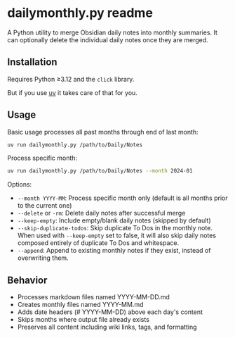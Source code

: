 # dailymonthly.py readme

A Python utility to merge Obsidian daily notes into monthly summaries. It can optionally delete the individual daily notes once they are merged.

## Installation

Requires Python ≥3.12 and the `click` library.

But if you use [uv](https://github.com/astral-sh/uv) it takes
care of that for you.

## Usage

Basic usage processes all past months through end of last month:
```bash
uv run dailymonthly.py /path/to/Daily/Notes
```

Process specific month:
```bash
uv run dailymonthly.py /path/to/Daily/Notes --month 2024-01
```

Options:
- `--month YYYY-MM`: Process specific month only (default is all months prior to the current one)
- `--delete` or `-rm`: Delete daily notes after successful merge
- `--keep-empty`: Include empty/blank daily notes (skipped by default)
- `--skip-duplicate-todos`: Skip duplicate To Dos in the monthly note. When used with `--keep-empty` set to false, it will also skip daily notes composed entirely of duplicate To Dos and whitespace.
- `--append`: Append to existing monthly notes if they exist, instead of overwriting them.

## Behavior

- Processes markdown files named YYYY-MM-DD.md
- Creates monthly files named YYYY-MM.md
- Adds date headers (# YYYY-MM-DD) above each day's content
- Skips months where output file already exists
- Preserves all content including wiki links, tags, and formatting
